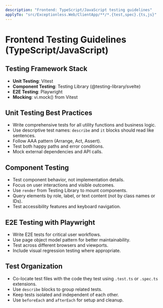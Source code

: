 ```yaml
---
description: "Frontend: TypeScript/JavaScript testing guidelines"
applyTo: "src/Exceptionless.Web/ClientApp/**/*.{test,spec}.{ts,js}"
---
```


# Frontend Testing Guidelines (TypeScript/JavaScript)

## Testing Framework Stack

- **Unit Testing**: Vitest
- **Component Testing**: Testing Library (@testing-library/svelte)
- **E2E Testing**: Playwright
- **Mocking**: vi.mock() from Vitest

## Unit Testing Best Practices

- Write comprehensive tests for all utility functions and business logic.
- Use descriptive test names: `describe` and `it` blocks should read like sentences.
- Follow AAA pattern (Arrange, Act, Assert).
- Test both happy paths and error conditions.
- Mock external dependencies and API calls.

## Component Testing

- Test component behavior, not implementation details.
- Focus on user interactions and visible outcomes.
- Use `render` from Testing Library to mount components.
- Query elements by role, label, or text content (not by class names or IDs).
- Test accessibility features and keyboard navigation.

## E2E Testing with Playwright

- Write E2E tests for critical user workflows.
- Use page object model pattern for better maintainability.
- Test across different browsers and viewports.
- Include visual regression testing where appropriate.

## Test Organization

- Co-locate test files with the code they test using `.test.ts` or `.spec.ts` extensions.
- Use `describe` blocks to group related tests.
- Keep tests isolated and independent of each other.
- Use `beforeEach` and `afterEach` for setup and cleanup.
